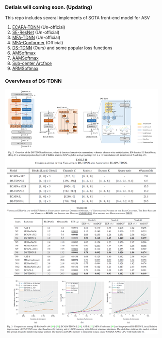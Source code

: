 ### Detials will coming soon. (Updating)
This repo includes several implements of SOTA front-end model for ASV
1. [ECAPA-TDNN](https://arxiv.org/pdf/2005.07143.pdf) (Un-official) 
2. [SE-ResNet](https://arxiv.org/pdf/2109.05977.pdf) (Un-official)
3. [MFA-TDNN](https://arxiv.org/pdf/2202.01624.pdf) (Un-official)
4. [MFA-Conformer](https://github.com/zyzisyz/mfa_conformer) (Official)
5. [DS-TDNN](https://arxiv.org/pdf/2303.11020v2.pdf) (Ours)
and some popular loss functions 
1. [AMSoftmax](https://arxiv.org/pdf/1801.05599.pdf)
2. [AAMSoftmax](https://openaccess.thecvf.com/content_CVPR_2019/papers/Deng_ArcFace_Additive_Angular_Margin_Loss_for_Deep_Face_Recognition_CVPR_2019_paper.pdf) 
3. [Sub-center Arcface](https://ibug.doc.ic.ac.uk/media/uploads/documents/eccv_1445.pdf)
4. [ARMSoftmax](https://arxiv.org/pdf/2110.09116.pdf)

### Overviwes of DS-TDNN
![](/Figs/arch.png)
![](/Figs/Configs.png)
![](/Figs/VoxEER.png)
![](/Figs/SITW.png)
